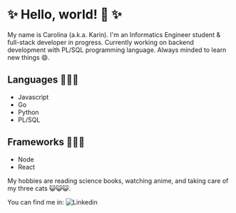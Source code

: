 # ✨ Hello, world! 👋 ✨

My name is Carolina (a.k.a. Karin). I'm an Informatics Engineer student & full-stack developer in progress. Currently working on backend development with PL/SQL programming language. Always minded to learn new things 😄.

## Languages 👩🏻‍💻

- Javascript
- Go
- Python
- PL/SQL

## Frameworks 👩🏻‍💻

- Node
- React

My hobbies are reading science books, watching anime, and taking care of my three cats 😺😺😺.

You can find me in:
![Linkedin](https://img.shields.io/badge/-csmamani-blue?style=flat-square&logo=Linkedin&logoColor=white&link=https://www.linkedin.com/in/csmamani/)
